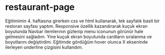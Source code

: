 # restaurant-page
Eğitimimin 4. haftasına girerken css ve html kullanarak, tek sayfalık basit bir restoran sayfası yaptım.
Responsive özellik kazandırarak kuçuk ekran boyutunda  Navbar itemlerının gizlenip menu iconunun görünür hale gelmesini sağladım.
Yine kuçuk ekran boyutunda cardların sıralanma ve boyutlarını değiştirdim.
Eğitimde gördüğüm hover olunca X ekseninde ilerleyen underline çizgisini kullandım.
